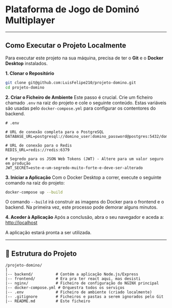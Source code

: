 # Plataforma de Jogo de Dominó Multiplayer

---

## Como Executar o Projeto Localmente

Para executar este projeto na sua máquina, precisa de ter o **Git** e o **Docker Desktop** instalados.

**1. Clonar o Repositório**
```bash
git clone git@github.com:LuisFelipe210/projeto-domino.git
cd projeto-domino
```

**2. Criar o Ficheiro de Ambiente**
Este passo é crucial. Crie um ficheiro chamado `.env` na raiz do projeto e cole o seguinte conteúdo. Estas variáveis são usadas pelo `docker-compose.yml` para configurar os contentores do backend.

```
# .env

# URL de conexão completa para o PostgreSQL
DATABASE_URL=postgresql://domino_user:domino_password@postgres:5432/domino_db

# URL de conexão para o Redis
REDIS_URL=redis://redis:6379

# Segredo para os JSON Web Tokens (JWT) - Altere para um valor seguro em produção
JWT_SECRET=este-e-um-segredo-muito-forte-e-deve-ser-alterado
```

**3. Iniciar a Aplicação**
Com o Docker Desktop a correr, execute o seguinte comando na raiz do projeto:

```bash
docker-compose up --build
```

O comando `--build` irá construir as imagens do Docker para o frontend e o backend. Na primeira vez, este processo pode demorar alguns minutos.

**4. Aceder à Aplicação**
Após a conclusão, abra o seu navegador e aceda a:
[http://localhost](http://localhost)

A aplicação estará pronta a ser utilizada.

---

## 📂 Estrutura do Projeto

```
/projeto-domino/
|
|-- backend/          # Contém a aplicação Node.js/Express
|-- frontend/         # Era pra ter react aqui, mas desisti
|-- nginx/            # Ficheiro de configuração do NGINX principal
|-- docker-compose.yml # Orquestra todos os serviços
|-- .env              # Ficheiro de ambiente (criado localmente)
|-- .gitignore        # Ficheiros e pastas a serem ignorados pelo Git
|-- README.md         # Este ficheiro
```